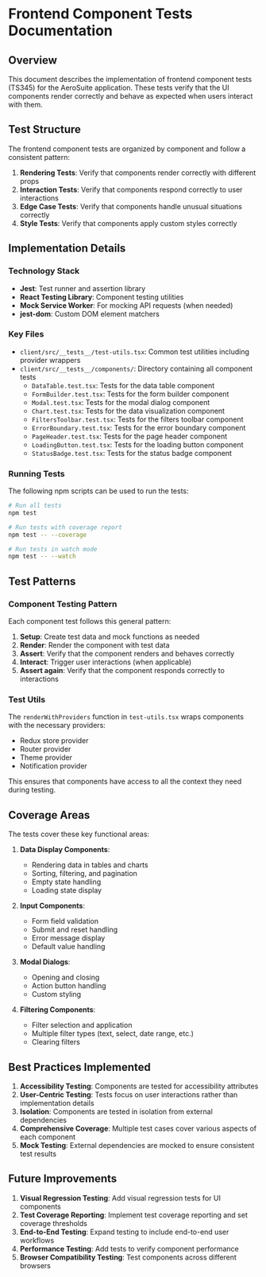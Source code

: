 # Frontend Component Tests Documentation

## Overview

This document describes the implementation of frontend component tests (TS345) for the AeroSuite application. These tests verify that the UI components render correctly and behave as expected when users interact with them.

## Test Structure

The frontend component tests are organized by component and follow a consistent pattern:

1. **Rendering Tests**: Verify that components render correctly with different props
2. **Interaction Tests**: Verify that components respond correctly to user interactions
3. **Edge Case Tests**: Verify that components handle unusual situations correctly
4. **Style Tests**: Verify that components apply custom styles correctly

## Implementation Details

### Technology Stack

- **Jest**: Test runner and assertion library
- **React Testing Library**: Component testing utilities
- **Mock Service Worker**: For mocking API requests (when needed)
- **jest-dom**: Custom DOM element matchers

### Key Files

- `client/src/__tests__/test-utils.tsx`: Common test utilities including provider wrappers
- `client/src/__tests__/components/`: Directory containing all component tests
  - `DataTable.test.tsx`: Tests for the data table component
  - `FormBuilder.test.tsx`: Tests for the form builder component
  - `Modal.test.tsx`: Tests for the modal dialog component
  - `Chart.test.tsx`: Tests for the data visualization component
  - `FiltersToolbar.test.tsx`: Tests for the filters toolbar component
  - `ErrorBoundary.test.tsx`: Tests for the error boundary component
  - `PageHeader.test.tsx`: Tests for the page header component
  - `LoadingButton.test.tsx`: Tests for the loading button component
  - `StatusBadge.test.tsx`: Tests for the status badge component

### Running Tests

The following npm scripts can be used to run the tests:

```bash
# Run all tests
npm test

# Run tests with coverage report
npm test -- --coverage

# Run tests in watch mode
npm test -- --watch
```

## Test Patterns

### Component Testing Pattern

Each component test follows this general pattern:

1. **Setup**: Create test data and mock functions as needed
2. **Render**: Render the component with test data
3. **Assert**: Verify that the component renders and behaves correctly
4. **Interact**: Trigger user interactions (when applicable)
5. **Assert again**: Verify that the component responds correctly to interactions

### Test Utils

The `renderWithProviders` function in `test-utils.tsx` wraps components with the necessary providers:

- Redux store provider
- Router provider
- Theme provider
- Notification provider

This ensures that components have access to all the context they need during testing.

## Coverage Areas

The tests cover these key functional areas:

1. **Data Display Components**:
   - Rendering data in tables and charts
   - Sorting, filtering, and pagination
   - Empty state handling
   - Loading state display

2. **Input Components**:
   - Form field validation
   - Submit and reset handling
   - Error message display
   - Default value handling

3. **Modal Dialogs**:
   - Opening and closing
   - Action button handling
   - Custom styling

4. **Filtering Components**:
   - Filter selection and application
   - Multiple filter types (text, select, date range, etc.)
   - Clearing filters

## Best Practices Implemented

1. **Accessibility Testing**: Components are tested for accessibility attributes
2. **User-Centric Testing**: Tests focus on user interactions rather than implementation details
3. **Isolation**: Components are tested in isolation from external dependencies
4. **Comprehensive Coverage**: Multiple test cases cover various aspects of each component
5. **Mock Testing**: External dependencies are mocked to ensure consistent test results

## Future Improvements

1. **Visual Regression Testing**: Add visual regression tests for UI components
2. **Test Coverage Reporting**: Implement test coverage reporting and set coverage thresholds
3. **End-to-End Testing**: Expand testing to include end-to-end user workflows
4. **Performance Testing**: Add tests to verify component performance
5. **Browser Compatibility Testing**: Test components across different browsers 